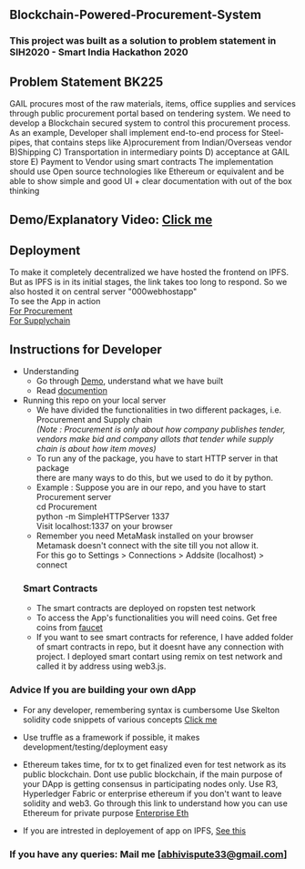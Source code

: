 ## Blockchain-Powered-Procurement-System
### This project was built as a solution to problem statement in SIH2020 - Smart India Hackathon 2020
## Problem Statement BK225
GAIL procures most of the raw materials, items, office supplies and services through public procurement portal based on tendering system. We need to develop a Blockchain secured system to control this procurement process. 
As an example, 
Developer shall implement end-to-end process for Steel-pipes, that contains steps like 
A)procurement from Indian/Overseas vendor B)Shipping C) Transportation in intermediary points D) acceptance at GAIL store E) Payment to Vendor using smart contracts 
The implementation should use Open source technologies like Ethereum or equivalent and be able to show simple and good UI + clear documentation with out of the box thinking

## Demo/Explanatory Video: [Click me](https://www.youtube.com/watch?v=1Y5eyY-KKVw) 
## Deployment
To make it completely decentralized we have hosted the frontend on IPFS.
But as IPFS is in its initial stages, the link takes too long to respond.
So we also hosted it on central server "000webhostapp"<br />
To see the App in action <br />
[For Procurement](https://sihvisionhome.000webhostapp.com) <br />
[For Supplychain](https://sihteamvision.000webhostapp.com/) <br />
## Instructions for Developer
* Understanding
  * Go through [Demo](https://www.youtube.com/watch?v=1Y5eyY-KKVw), understand what we have built 
  * Read [documention](https://github.com/abhishekvispute/Blockchain-Powered-Procurement-System/blob/master/Documentation.pdf)
* Running this repo on your local server
  * We have divided the functionalities in two different packages, i.e. Procurement and Supply chain<br />
    *(Note : Procurement is only about how company publishes tender, vendors make bid and company allots that tender while supply chain is about  how item moves)* 
  * To run any of the package, you have to start HTTP server in that package<br />
  there are many ways to do this, but we used to do it by python.
  * Example :
  Suppose you are in our repo, and you have to start Procurement server<br />
  cd Procurement<br />
  python -m SimpleHTTPServer 1337<br />
  Visit localhost:1337 on your browser
  * Remember you need MetaMask installed on your browser<br />
  Metamask doesn't connect with the site till you not allow it.<br />
  For this go to Settings > Connections > Addsite (localhost) > connect <br />
  ### Smart Contracts
  * The smart contracts are deployed on ropsten test network
  * To access the App's functionalities you will need coins. Get free coins from [faucet](https://faucet.ropsten.be/)
  * If you want to see smart contracts for reference, I have added folder of smart contracts in repo, but it doesnt have any connection with project. I deployed smart contart using remix on test network and called it by address using web3.js.

### Advice If you are building your own dApp
 *  For any developer, remembering syntax is cumbersome Use Skelton solidity code snippets of various concepts [Click me](https://github.com/abhishekvispute/SolidityCodeSnippets)
 * Use truffle as a framework if possible, it makes development/testing/deployment easy
 * Ethereum takes time, for tx to get finalized even for test network as its public blockchain. Dont use public blockchain, if the main purpose of your DApp is getting consensus in participating nodes only. Use R3, Hyperledger Fabric or enterprise ethereum if you don't want to leave solidity and web3. Go through this link to understand how you can use Ethereum for private purpose [Enterprise Eth](https://consensys.net/enterprise-ethereum/best-blockchain-for-business/5-reasons-why-enterprise-ethereum-is-so-much-more-than-a-distributed-ledger-technology/)

 * If you are intrested in deployement of app on IPFS, [See this](https://medium.com/ethereum-developers/the-ultimate-end-to-end-tutorial-to-create-and-deploy-a-fully-descentralized-dapp-in-ethereum-18f0cf6d7e0e)
 
### If you have any queries: Mail me [abhivispute33@gmail.com]

